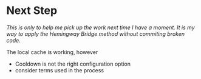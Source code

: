# Next Step

_This is only to help me pick up the work next time I have a moment._
_It is my way to apply the Hemingway Bridge method without commiting broken code._

The local cache is working, however

- Cooldown is not the right configuration option
- consider terms used in the process
